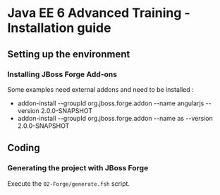# Java EE 6 Advanced Training - Installation guide

## Setting up the environment

### Installing JBoss Forge Add-ons

Some examples need external addons and need to be installed :

* addon-install --groupId org.jboss.forge.addon --name angularjs --version 2.0.0-SNAPSHOT
* addon-install --groupId org.jboss.forge.addon --name as --version 2.0.0-SNAPSHOT

## Coding

### Generating the project with JBoss Forge

Execute the `02-Forge/generate.fsh` script.


